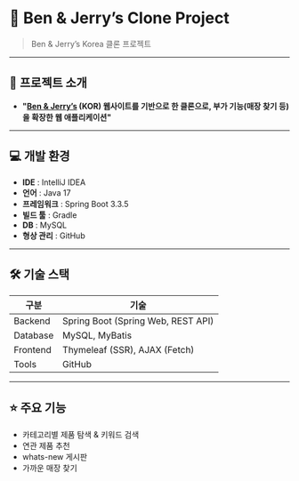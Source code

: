 # 📂 Ben & Jerry’s Clone Project

> Ben & Jerry’s Korea 클론 프로젝트
---

## 📌 프로젝트 소개

- **"[Ben & Jerry’s](https://www.benjerry.co.kr/) (KOR) 웹사이트를 기반으로 한 클론으로, 부가 기능(매장 찾기 등)을 확장한 웹 애플리케이션"**

---

## 💻 개발 환경
- **IDE** : IntelliJ IDEA
- **언어** : Java 17
- **프레임워크** : Spring Boot 3.3.5
- **빌드 툴** : Gradle
- **DB** : MySQL
- **형상 관리** : GitHub

---

## 🛠 기술 스택
| 구분       | 기술 |
|------------|------|
| Backend    | Spring Boot (Spring Web, REST API) |
| Database   | MySQL, MyBatis
| Frontend   | Thymeleaf (SSR), AJAX (Fetch) |
| Tools      | GitHub |

---

## ⭐ 주요 기능

  - 카테고리별 제품 탐색 & 키워드 검색
  - 연관 제품 추천
  - whats-new 게시판
  - 가까운 매장 찾기
